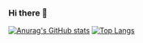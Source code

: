 ### Hi there 👋
[![Anurag's GitHub stats](https://github-readme-stats.vercel.app/api?username=WindySeasons)](https://github.com/anuraghazra/github-readme-stats)
[![Top Langs](https://github-readme-stats.vercel.app/api/top-langs/?username=WindySeasons&layout=compact)](https://github.com/anuraghazra/github-readme-stats)
<!--
**WindySeasons/WindySeasons** is a ✨ _special_ ✨ repository because its `README.md` (this file) appears on your GitHub profile.

Here are some ideas to get you started:

- 🔭 I’m currently working on ...
- 🌱 I’m currently learning ...
- 👯 I’m looking to collaborate on ...
- 🤔 I’m looking for help with ...
- 💬 Ask me about ...
- 📫 How to reach me: ...
- 😄 Pronouns: ...
- ⚡ Fun fact: ...
-->
